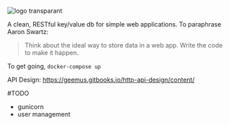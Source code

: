 ![logo transparant](https://cloud.githubusercontent.com/assets/114097/12647858/420a4e98-c5cf-11e5-8ba9-fee942e485f9.png)


A clean, RESTful key/value db for simple web applications. To paraphrase Aaron Swartz:

> Think about the ideal way to store data in a web app. Write the code to make it happen.

To get going, `docker-compose up`

API Design: https://geemus.gitbooks.io/http-api-design/content/

#TODO

 - gunicorn
 - user management

